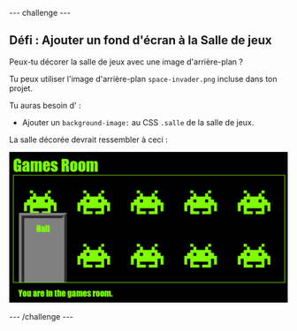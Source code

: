 \--- challenge \---

## Défi : Ajouter un fond d'écran à la Salle de jeux

Peux-tu décorer la salle de jeux avec une image d'arrière-plan ?

Tu peux utiliser l'image d'arrière-plan `space-invader.png` incluse dans ton projet.

Tu auras besoin d' :

+ Ajouter un `background-image:` au CSS `.salle` de la salle de jeux. 

La salle décorée devrait ressembler à ceci :

![capture d'écran](images/rooms-games-finished.png)

\--- /challenge \---